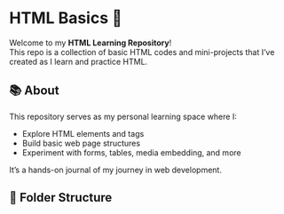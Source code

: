 # HTML Basics 🚀

Welcome to my **HTML Learning Repository**!  
This repo is a collection of basic HTML codes and mini-projects that I’ve created as I learn and practice HTML.

## 📚 About

This repository serves as my personal learning space where I:

- Explore HTML elements and tags
- Build basic web page structures
- Experiment with forms, tables, media embedding, and more

It’s a hands-on journal of my journey in web development.

## 📁 Folder Structure

